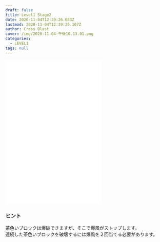 ```yaml
---
draft: false
title: Level1 Stage2
date: 2020-11-04T12:39:26.083Z
lastmod: 2020-11-04T12:39:26.107Z
author: Cross Blast
cover: /img/2020-11-04-午後10.13.01.png
categories:
  - LEVEL1
tags: null
---
```

<p><iframe id="wordsearch" style="height: 450px;" src="//wordsearch-components.pottiri.tech/#/blast/20201104220739721/ja" frameborder="0" scrolling="no" allowfullscreen=""></iframe></p>

### ヒント

茶色いブロックは爆破できますが、そこで爆風がストップします。\
連続した茶色いブロックを破壊するには爆風を２回当てる必要があります。